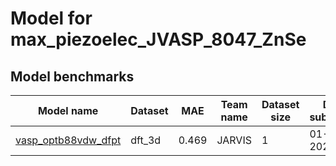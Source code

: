 # Model for max_piezoelec_JVASP_8047_ZnSe

<h2>Model benchmarks</h2>
<table style="width:100%" id="j_table">
 <thead>
  <tr>
<th>Model name</th>
    <th>Dataset</th>
   <!-- <th>Method</th>-->
    <th>MAE</th>
    <th>Team name</th>
    <th>Dataset size</th>
    <th>Date submitted</th>
    <th>Notes</th>
  </tr>
 </thead>
<!--table_content--><tr><td><a href="https://www.nature.com/articles/s41524-020-0337-2" target="_blank">vasp_optb88vdw_dfpt</a></td><td>dft_3d</td><td>0.469</td><td>JARVIS</td><td>1</td><td>01-14-2023</td><td></td></tr><!--table_content-->
</table>